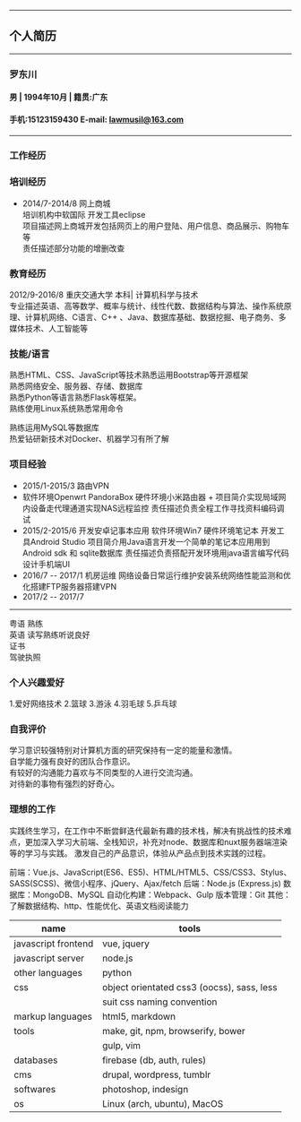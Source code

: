 


-------

## 个人简历  
---
### 罗东川  
#### 男 | 1994年10月 | 籍贯:广东   
#### 手机:15123159430     E-mail:  lawmusil@163.com  
---
###  工作经历

### 培训经历
+ 2014/7-2014/8   网上商城   
培训机构中软国际   开发工具eclipse  
项目描述网上商城开发包括网页上的用户登陆、用户信息、商品展示、购物车等  
责任描述部分功能的增删改查  

### 教育经历
2012/9-2016/8	重庆交通大学  本科| 计算机科学与技术  
专业描述英语、高等数学、概率与统计、线性代数、数据结构与算法、操作系统原理、计算机网络、C语言、C++ 、Java、数据库基础、数据挖掘、电子商务、多媒体技术、人工智能等

### 技能/语言
熟悉HTML、CSS、JavaScript等技术熟悉运用Bootstrap等开源框架  
熟悉网络安全、服务器、存储、数据库    
熟悉Python等语言熟悉Flask等框架。  
熟练使用Linux系统熟悉常用命令  

熟练运用MySQL等数据库   
热爱钻研新技术对Docker、机器学习有所了解  

### 项目经验
+ 2015/1-2015/3	路由VPN
+ 软件环境Openwrt PandoraBox   硬件环境小米路由器
      + 项目简介实现局域网内设备走代理通道实现NAS远程监控
责任描述负责全程工作寻找资料编码调试
+ 2015/2-2015/6	开发安卓记事本应用
软件环境Win7 硬件环境笔记本   开发工具Android Studio
项目简介用Java语言开发一个简单的笔记本应用用到Android sdk 和 sqlite数据库
责任描述负责搭配开发环境用java语言编写代码设计手机端UI
+ 2016/7 -- 2017/1   机房运维
网络设备日常运行维护安装系统网络性能监测和优化搭建FTP服务器搭建VPN
+ 2017/2 -- 2017/7 
---

粤语	熟练  
英语    读写熟练听说良好  
证书  
驾驶执照  

### 个人兴趣爱好
1.爱好网络技术 2.篮球  3.游泳  4.羽毛球 5.乒乓球  

### 自我评价
学习意识较强特别对计算机方面的研究保持有一定的能量和激情。  
自学能力强有良好的团队合作意识。  
有较好的沟通能力喜欢与不同类型的人进行交流沟通。  
对待新的事物有强烈的好奇心。

### 理想的工作
实践终生学习，在工作中不断尝鲜迭代最新有趣的技术栈，解决有挑战性的技术难点，更加深入学习大前端、全栈知识，补充对node、数据库和nuxt服务器端渲染等的学习与实践。 
激发自己的产品意识，体验从产品点到技术实践的过程。

前端：Vue.js、JavaScript(ES6、ES5)、HTML/HTML5、CSS/CSS3、Stylus、SASS(SCSS)、微信⼩程序、jQuery、Ajax/fetch
后端：Node.js (Express.js)
数据库：MongoDB、MySQL
⾃动化构建：Webpack、Gulp
版本管理：Git
其他：了解数据结构、http、性能优化、英语文档阅读能力

name | tools
---- | ---
|  javascript frontend | vue, jquery                                |  
|  javascript server   | node.js               |
|  other languages     | python                                      |
|  css                 | object orientated css3 (oocss), sass, less |
|                      | suit css naming convention                 |
|  markup languages    | html5, markdown                      |
|  tools               | make, git, npm, browserify, bower          |
|                     | gulp, vim                 |
| databases           | firebase (db, auth, rules)                 |
| cms                 | drupal, wordpress, tumblr                  |
| softwares           | photoshop, indesign |
| os                  | Linux (arch, ubuntu), MacOS                  |
